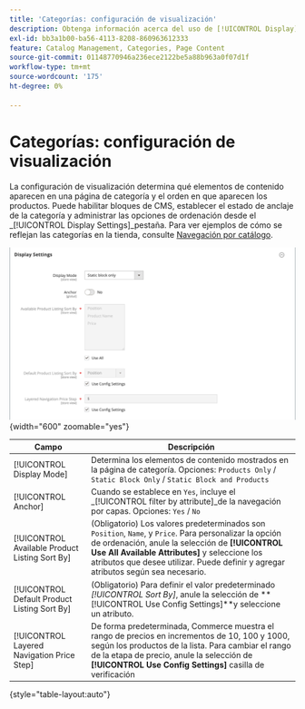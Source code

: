 ```yaml
---
title: 'Categorías: configuración de visualización'
description: Obtenga información acerca del uso de [!UICONTROL Display] configuración para definir qué elementos de contenido aparecen en una página de categoría y el orden en que aparecen los productos.
exl-id: bb3a1b00-ba56-4113-8208-860963612333
feature: Catalog Management, Categories, Page Content
source-git-commit: 01148770946a236ece2122be5a88b963a0f07d1f
workflow-type: tm+mt
source-wordcount: '175'
ht-degree: 0%

---
```


# Categorías: configuración de visualización

La configuración de visualización determina qué elementos de contenido aparecen en una página de categoría y el orden en que aparecen los productos. Puede habilitar bloques de CMS, establecer el estado de anclaje de la categoría y administrar las opciones de ordenación desde el _[!UICONTROL Display Settings]_pestaña. Para ver ejemplos de cómo se reflejan las categorías en la tienda, consulte [Navegación por catálogo](navigation.md).

![Configuración de visualización para categorías](./assets/category-display-settings.png){width="600" zoomable="yes"}

| Campo | Descripción |
|--- |--- |
| [!UICONTROL Display Mode] | Determina los elementos de contenido mostrados en la página de categoría. Opciones: `Products Only` / `Static Block Only` / `Static Block and Products` |
| [!UICONTROL Anchor] | Cuando se establece en `Yes`, incluye el _[!UICONTROL filter by attribute]_de la navegación por capas. Opciones: `Yes` / `No` |
| [!UICONTROL Available Product Listing Sort By] | (Obligatorio) Los valores predeterminados son `Position`, `Name`, y `Price`. Para personalizar la opción de ordenación, anule la selección de **[!UICONTROL Use All Available Attributes]** y seleccione los atributos que desee utilizar. Puede definir y agregar atributos según sea necesario. |
| [!UICONTROL Default Product Listing Sort By] | (Obligatorio) Para definir el valor predeterminado _[!UICONTROL Sort By]_, anule la selección de **[!UICONTROL Use Config Settings]**y seleccione un atributo. |
| [!UICONTROL Layered Navigation Price Step] | De forma predeterminada, Commerce muestra el rango de precios en incrementos de 10, 100 y 1000, según los productos de la lista. Para cambiar el rango de la etapa de precio, anule la selección de **[!UICONTROL Use Config Settings]** casilla de verificación |

{style="table-layout:auto"}
